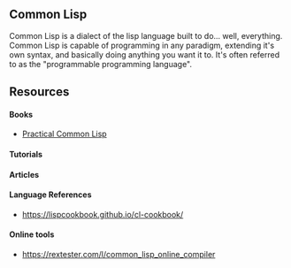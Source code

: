 ## Common Lisp
Common Lisp is a dialect of the lisp language built to do... well, everything. Common Lisp is capable of programming in any paradigm, extending it's own syntax, and basically doing anything you want it to. It's often referred to as the "programmable programming language".

## Resources
#### Books
- [Practical Common Lisp](http://www.gigamonkeys.com/book/practical-a-simple-database.html)

#### Tutorials

#### Articles

#### Language References
- https://lispcookbook.github.io/cl-cookbook/

#### Online tools
- https://rextester.com/l/common_lisp_online_compiler
